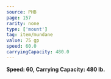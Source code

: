 ```yaml
---
source: PHB
page: 157
rarity: none
type: ['mount']
tag: item/mundane
value: 75 gp
speed: 60.0
carryingCapacity: 480.0
---
```


**Speed: 60, Carrying Capacity: 480 lb.**

